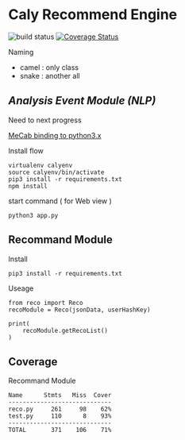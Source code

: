 Caly Recommend Engine 
=========
![build status](https://travis-ci.org/CalyFactory/caly-recommend-system.svg)
[![Coverage Status](https://coveralls.io/repos/github/CalyFactory/caly-recommend-system/badge.svg?branch=recommender)](https://coveralls.io/github/CalyFactory/caly-recommend-system?branch=recommender)


Naming
* camel : only class
* snake : another all


***Analysis Event Module (NLP)***
---

Need to next progress

[MeCab binding to python3.x](https://bitbucket.org/eunjeon/mecab-python-0.996)

Install flow

```
virtualenv calyenv
source calyenv/bin/activate
pip3 install -r requirements.txt
npm install
```

start command ( for Web view )

```
python3 app.py
```

Recommand Module
---

Install
```
pip3 install -r requirements.txt
```

Useage
```
from reco import Reco
recoModule = Reco(jsonData, userHashKey)

print(
    recoModule.getRecoList()
)
```



Coverage
---

Recommand Module

```
Name      Stmts   Miss  Cover
-----------------------------
reco.py     261     98    62%
test.py     110      8    93%
-----------------------------
TOTAL       371    106    71%
```